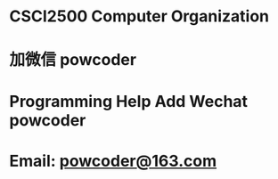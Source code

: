 # CSCI2500 Computer Organization
# 加微信 powcoder

# Programming Help Add Wechat powcoder

# Email: powcoder@163.com

